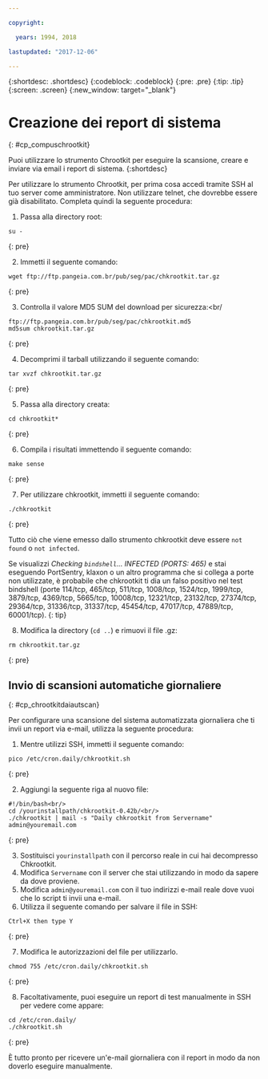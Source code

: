 ```yaml
---

copyright:

  years: 1994, 2018

lastupdated: "2017-12-06"

---
```


{:shortdesc: .shortdesc}
{:codeblock: .codeblock}
{:pre: .pre}
{:tip: .tip}
{:screen: .screen}
{:new_window: target="_blank"}

# Creazione dei report di sistema
{: #cp_compuschrootkit}

Puoi utilizzare lo strumento Chrootkit per eseguire la scansione, creare e inviare via email i report di sistema.
{:shortdesc}

Per utilizzare lo strumento Chrootkit, per prima cosa accedi tramite SSH al tuo server come amministratore. Non utilizzare telnet, che dovrebbe essere già disabilitato. Completa quindi la seguente procedura:

1. Passa alla directory root:  

  ```
  su -
  ```
  {: pre}

2. Immetti il seguente comando:

  ```
  wget ftp://ftp.pangeia.com.br/pub/seg/pac/chkrootkit.tar.gz
  ```
  {: pre}

3. Controlla il valore MD5 SUM del download per sicurezza:<br/

  ```
  ftp://ftp.pangeia.com.br/pub/seg/pac/chkrootkit.md5
  md5sum chkrootkit.tar.gz
  ```
  {: pre}

4. Decomprimi il tarball utilizzando il seguente comando:<br/>

  ```
  tar xvzf chkrootkit.tar.gz
  ```
  {: pre}

5. Passa alla directory creata:

  ```
  cd chkrootkit*
  ```
  {: pre}

6. Compila i risultati immettendo il seguente comando:

  ```
  make sense
  ```
  {: pre}

7. Per utilizzare chkrootkit, immetti il seguente comando:

  ```
  ./chkrootkit
  ```
  {: pre}

Tutto ciò che viene emesso dallo strumento chkrootkit deve essere `not found` o `not infected`.

Se visualizzi *Checking `bindshell`... INFECTED (PORTS: 465)* e stai eseguendo PortSentry, klaxon o un altro programma che si collega a porte non utilizzate, è probabile che chkrootkit ti dia un falso positivo nel test bindshell (porte 114/tcp, 465/tcp, 511/tcp, 1008/tcp, 1524/tcp, 1999/tcp, 3879/tcp, 4369/tcp, 5665/tcp, 10008/tcp, 12321/tcp, 23132/tcp, 27374/tcp, 29364/tcp, 31336/tcp, 31337/tcp, 45454/tcp, 47017/tcp, 47889/tcp, 60001/tcp).
{: tip}

8. Modifica la directory (`cd ..`) e rimuovi il file .gz:  

  ```
  rm chkrootkit.tar.gz
  ```
  {: pre}

## Invio di scansioni automatiche giornaliere
{: #cp_chrootkitdaiautscan}

Per configurare una scansione del sistema automatizzata giornaliera che ti invii un report via e-mail, utilizza la seguente procedura:

1. Mentre utilizzi SSH, immetti il seguente comando:

  ```
  pico /etc/cron.daily/chkrootkit.sh
  ```
  {: pre}

2. Aggiungi la seguente riga al nuovo file:

  ```
  #!/bin/bash<br/>
  cd /yourinstallpath/chkrootkit-0.42b/<br/>
  ./chkrootkit | mail -s "Daily chkrootkit from Servername" admin@youremail.com
  ```
  {: pre}

3. Sostituisci `yourinstallpath` con il percorso reale in cui hai decompresso Chkrootkit.
4. Modifica `Servername` con il server che stai utilizzando in modo da sapere da dove proviene.
5. Modifica `admin@youremail.com` con il tuo indirizzi e-mail reale dove vuoi che lo script ti invii una e-mail.
6. Utilizza il seguente comando per salvare il file in SSH:

  ```
  Ctrl+X then type Y
  ```
  {: pre}

7. Modifica le autorizzazioni del file per utilizzarlo.

  ```
  chmod 755 /etc/cron.daily/chkrootkit.sh
  ```
  {: pre}

8.  Facoltativamente, puoi eseguire un report di test manualmente in SSH per vedere come appare:

  ```
  cd /etc/cron.daily/
  ./chkrootkit.sh
  ```
  {: pre}

È tutto pronto per ricevere un'e-mail giornaliera con il report in modo da non doverlo eseguire manualmente.
